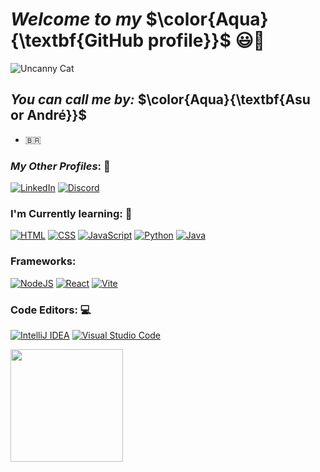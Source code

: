 # ***Welcome to my*** $\color{Aqua}{\textbf{GitHub profile}}$ 😃👋
  
![Uncanny Cat](https://media.tenor.com/Oee1T9EpfHwAAAAi/uncanny-cat-golf-peak.gif)

## ***You can call me by:*** $\color{Aqua}{\textbf{Asu or André}}$ 
- 🇧🇷
  
### ***My Other Profiles***: 📧
[![LinkedIn](https://custom-icon-badges.demolab.com/badge/LinkedIn-0A66C2?logo=linkedin-white&logoColor=fff)](https://www.linkedin.com/in/andré-emygdio-ferreira-46bb32219)
[![Discord](https://img.shields.io/badge/Discord-%235865F2.svg?&logo=discord&logoColor=white)](https://discordapp.com/users/412318343819952129)

### **I'm Currently learning**: 📘
[![HTML](https://img.shields.io/badge/HTML-%23E34F26.svg?logo=html5&logoColor=white)](#)
[![CSS](https://img.shields.io/badge/CSS-639?logo=css&logoColor=fff)](#)
[![JavaScript](https://img.shields.io/badge/JavaScript-F7DF1E?logo=javascript&logoColor=000)](#)
[![Python](https://img.shields.io/badge/Python-3776AB?logo=python&logoColor=fff)](#)
[![Java](https://img.shields.io/badge/Java-%23ED8B00.svg?logo=openjdk&logoColor=white)](#)

### **Frameworks**:

[![NodeJS](https://img.shields.io/badge/Node.js-6DA55F?logo=node.js&logoColor=white)](#)
[![React](https://img.shields.io/badge/React-6DA55F?logo=React&logoColor=white)](#)
[![Vite](https://img.shields.io/badge/Vite-6DA55F?logo=Vite&logoColor=white)](#)

### **Code Editors**: 💻

[![IntelliJ IDEA](https://img.shields.io/badge/IntelliJIDEA-000000.svg?logo=intellij-idea&logoColor=white)](#)
[![Visual Studio Code](https://custom-icon-badges.demolab.com/badge/Visual%20Studio%20Code-0078d7.svg?logo=vsc&logoColor=white)](#)

<div>
<a href="https://github.com/Asuyz">
<img loading="lazy" height="180em" src="https://github-readme-stats.vercel.app/api/top-langs/?username=Asuyz&layout=compact&langs_count=7&theme=dracula"/>
<!--<img loading="lazy" height="180em" src="https://github-readme-stats.vercel.app/api?username=Asuyz&show_icons=true&theme=dracula&include_all_commits=true&count_private=true"/>-->
</div>







<!--
**Asuyz/Asuyz** is a ✨ _special_ ✨ repository because its `README.md` (this file) appears on your GitHub profile.

Here are some ideas to get you started:

- 🔭 I’m currently working on ...
- 🌱 I’m currently learning ...
- 👯 I’m looking to collaborate on ...
- 🤔 I’m looking for help with ...
- 💬 Ask me about ...
- 📫 How to reach me: ...
- 😄 Pronouns: ...
- ⚡ Fun fact: ...
-->

